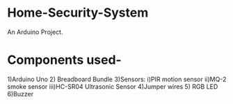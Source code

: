 # Home-Security-System
An Arduino Project.

# Components used-

1)Arduino Uno
2) Breadboard Bundle
3)Sensors:
      i)PIR motion sensor
      ii)MQ-2 smoke sensor
      iii)HC-SR04 Ultrasonic Sensor
4)Jumper wires
5) RGB LED 
6)Buzzer
